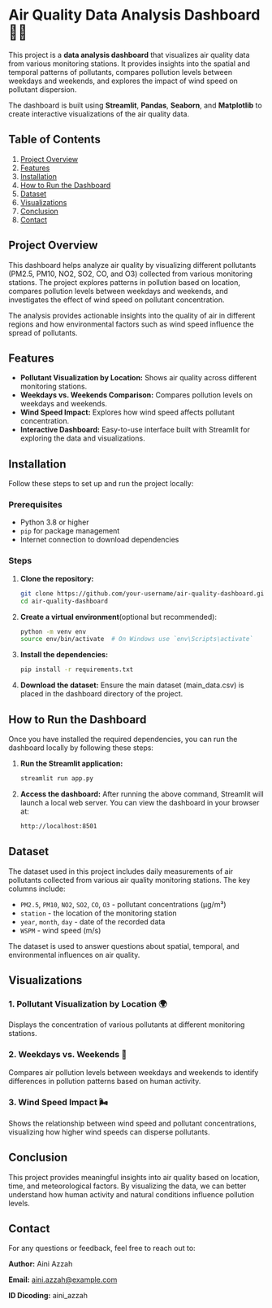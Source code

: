 # Air Quality Data Analysis Dashboard 🌿💨

This project is a **data analysis dashboard** that visualizes air quality data from various monitoring stations. It provides insights into the spatial and temporal patterns of pollutants, compares pollution levels between weekdays and weekends, and explores the impact of wind speed on pollutant dispersion.

The dashboard is built using **Streamlit**, **Pandas**, **Seaborn**, and **Matplotlib** to create interactive visualizations of the air quality data.

## Table of Contents
1. [Project Overview](#project-overview)
2. [Features](#features)
3. [Installation](#installation)
4. [How to Run the Dashboard](#how-to-run-the-dashboard)
5. [Dataset](#dataset)
6. [Visualizations](#visualizations)
7. [Conclusion](#conclusion)
8. [Contact](#contact)

## Project Overview
This dashboard helps analyze air quality by visualizing different pollutants (PM2.5, PM10, NO2, SO2, CO, and O3) collected from various monitoring stations. The project explores patterns in pollution based on location, compares pollution levels between weekdays and weekends, and investigates the effect of wind speed on pollutant concentration.

The analysis provides actionable insights into the quality of air in different regions and how environmental factors such as wind speed influence the spread of pollutants.

## Features
- **Pollutant Visualization by Location:** Shows air quality across different monitoring stations.
- **Weekdays vs. Weekends Comparison:** Compares pollution levels on weekdays and weekends.
- **Wind Speed Impact:** Explores how wind speed affects pollutant concentration.
- **Interactive Dashboard:** Easy-to-use interface built with Streamlit for exploring the data and visualizations.

## Installation
Follow these steps to set up and run the project locally:

### Prerequisites
- Python 3.8 or higher
- `pip` for package management
- Internet connection to download dependencies

### Steps

1. **Clone the repository:**
   ```bash
   git clone https://github.com/your-username/air-quality-dashboard.git
   cd air-quality-dashboard
2. **Create a virtual environment**(optional but recommended):
    ```bash
    python -m venv env
    source env/bin/activate  # On Windows use `env\Scripts\activate`
3. **Install the dependencies:**
    ```bash
    pip install -r requirements.txt
4. **Download the dataset:**
    Ensure the main dataset (main_data.csv) is placed in the dashboard directory of the project.

## How to Run the Dashboard
Once you have installed the required dependencies, you can run the dashboard locally by following these steps:

1. **Run the Streamlit application:**
    ```bash
    streamlit run app.py
2. **Access the dashboard:**
    After running the above command, Streamlit will launch a local web server. You can view the dashboard in your browser at:
    ```bash
    http://localhost:8501


## Dataset
The dataset used in this project includes daily measurements of air pollutants collected from various air quality monitoring stations. The key columns include:

- `PM2.5`, `PM10`, `NO2`, `SO2`, `CO`, `O3` - pollutant concentrations (μg/m³)
- `station` - the location of the monitoring station
- `year`, `month`, `day` - date of the recorded data
- `WSPM` - wind speed (m/s)

The dataset is used to answer questions about spatial, temporal, and environmental influences on air quality.

## Visualizations

### 1. Pollutant Visualization by Location 🌍

Displays the concentration of various pollutants at different monitoring stations.

### 2. Weekdays vs. Weekends 📅

Compares air pollution levels between weekdays and weekends to identify differences in pollution patterns based on human activity.

### 3. Wind Speed Impact 🌬️

Shows the relationship between wind speed and pollutant concentrations, visualizing how higher wind speeds can disperse pollutants.

## Conclusion

This project provides meaningful insights into air quality based on location, time, and meteorological factors. By visualizing the data, we can better understand how human activity and natural conditions influence pollution levels.

## Contact

For any questions or feedback, feel free to reach out to:

**Author:** Aini Azzah

**Email:** aini.azzah@example.com

**ID Dicoding:** aini_azzah
